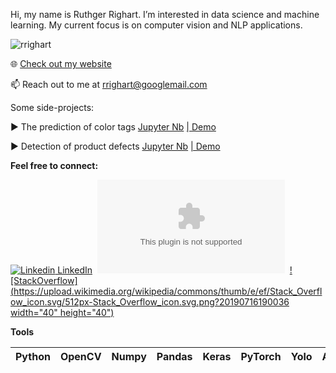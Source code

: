 Hi, my name is Ruthger Righart.
I’m interested in data science and machine learning.
My current focus is on computer vision and NLP applications.

<p align="left"> <img src="https://komarev.com/ghpvc/?username=rrighart&label=Profile%20views&color=0e75b6&style=flat" alt="rrighart" /> </p>

🌐 [Check out my website](https://www.rrighart.com)

📫 Reach out to me at rrighart@googlemail.com

Some side-projects:

▶️ The prediction of color tags [Jupyter Nb](https://www.kaggle.com/code/rrighart/the-prediction-of-color-tags)
 [ | Demo](https://huggingface.co/spaces/rrighart/color-tags)

▶️ Detection of product defects [Jupyter Nb](https://www.kaggle.com/code/rrighart/detection-of-product-defects-using-yolov7)
 [ | Demo](https://huggingface.co/spaces/rrighart/product-defects)

**Feel free to connect:**

[![Linkedin](https://i.stack.imgur.com/gVE0j.png) LinkedIn](https://www.linkedin.com/in/ruthger-righart)&nbsp; [![Twitter](https://img.shields.io/twitter/url/https/twitter.com)](https://twitter.com/RuthgerRighart)&nbsp; [![StackOverflow](https://upload.wikimedia.org/wikipedia/commons/thumb/e/ef/Stack_Overflow_icon.svg/512px-Stack_Overflow_icon.svg.png?20190716190036 width="40" height="40")](https://stackoverflow.com/users/4008657/ruthger-righart) 

**Tools**

| Python | OpenCV | Numpy | Pandas | Keras | PyTorch | Yolo | AWS |
| :---: | :---: | :---: | :---: | :---: | :---: | :---: | :---: |

<!---
RRighart/RRighart is a ✨ special ✨ repository because its `README.md` (this file) appears on your GitHub profile.
You can click the Preview link to take a look at your changes.
--->
